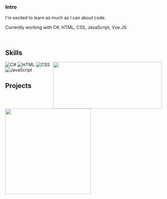 ### Intro

I'm excited to learn as much as I can about code.

Currently working with C#, HTML, CSS, JavaScript, Vue.JS

<br>




## Skills  

<!-- GitHub readme stats https://github.com/anuraghazra/github-readme-stats -->
<img align="right" height="150px" width="350px" src="https://github-readme-stats.vercel.app/api/top-langs/?username=Gould9080&layout=compact&theme=chartreuse-dark&title_color=ffffff&langs_count=3" />

![C#](https://img.shields.io/badge/c%23-%23239120.svg?style=for-the-badge&logo=c-sharp&logoColor=white)
![HTML](https://img.shields.io/badge/HTML5-E34F26?style=for-the-badge&logo=html5&logoColor=white)
![CSS](https://img.shields.io/badge/CSS3-1572B6?style=for-the-badge&logo=css3&logoColor=white)
![JavaScript](https://img.shields.io/badge/JavaScript-F7DF1E?style=for-the-badge&logo=javascript&logoColor=black)


## Projects

 <a href="https://gould9080.github.io/PianoKeys/" target="_blank">
        <img src="https://images.unsplash.com/photo-1512733596533-7b00ccf8ebaf?ixlib=rb-4.0.3&ixid=MnwxMjA3fDB8MHxwaG90by1wYWdlfHx8fGVufDB8fHx8&auto=format&fit=crop&w=1932&q=80" height="auto" width="275" />
    </a>
